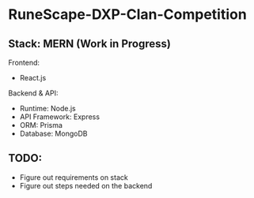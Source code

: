 # RuneScape-DXP-Clan-Competition

## Stack: MERN (Work in Progress)

Frontend:

- React.js

Backend & API:

- Runtime: Node.js
- API Framework: Express
- ORM: Prisma
- Database: MongoDB

## TODO:

- Figure out requirements on stack
- Figure out steps needed on the backend
